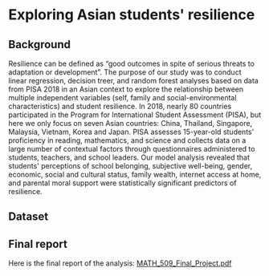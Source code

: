 # Exploring Asian students' resilience
## Background
Resilience can be defined as “good outcomes in spite of serious threats to adaptation or development”. The purpose of our study was to conduct linear regression, decision treer, and random forest analyses based on data from PISA 2018 in an Asian context to explore the relationship between multiple independent variables (self, family and social-environmental characteristics) and student resilience. In 2018, nearly 80 countries participated in the Program for International Student Assessment (PISA), but here we only focus on seven Asian countries: China, Thailand, Singapore, Malaysia, Vietnam, Korea and Japan. PISA assesses 15-year-old students’ proficiency in reading, mathematics, and science and collects data on a large number of contextual factors through questionnaires administered to students, teachers, and school leaders. Our model analysis revealed that students' perceptions of school belonging, subjective well-being, gender, economic, social and cultural status, family wealth, internet access at home, and parental moral support were statistically significant predictors of resilience.
## Dataset
## Final report
Here is the final report of the analysis:
[MATH_509_Final_Project.pdf](https://github.com/LangqingZou/Math-509/blob/master/MATH_509_Final_Project.pdf)

